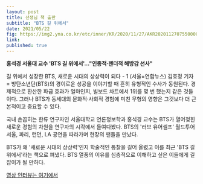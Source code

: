 ```yaml
---
layout: post
title: 선생님 책 출판
subtitle: "BTS 길 위에서"
date: 2021/05/22
fig: https://img2.yna.co.kr/etc/inner/KR/2020/11/27/AKR20201127075500005_01_i_P4.jpg
link: 
published: true
---
```


<b>홍석경 서울대 교수 'BTS 길 위에서'…"인종적·젠더적 해방감 선사"</b>

길 위에서 성장한 BTS, 새로운 시대의 상상력이 되다 - 1
(서울=연합뉴스) 김효정 기자 = 방탄소년단(BTS)의 경이로운 성공을 이야기할 때 흔히 유형적인 수사가 동원된다. 경제적으로 환산한 파급 효과가 얼마인지, 빌보드 차트에서 1위를 몇 번 했는지 같은 것들이다. 그러나 BTS가 동세대의 문화적·사회적 경험에 미친 무형의 영향은 그것보다 더 근본적이고 중요할 수 있다.

국내 손꼽히는 한류 연구자인 서울대학교 언론정보학과 홍석경 교수는 BTS가 열어젖힌 새로운 경험의 차원을 연구자의 시각에서 들여다봤다. BTS의 '러브 유어셀프' 월드투어 서울, 파리, 런던, LA 공연을 따라가며 현장의 팬들을 만났다.

BTS가 왜 '새로운 시대의 상상력'인지 학술적인 통찰을 길어 올렸고 이를 최근 'BTS 길 위에서'라는 책으로 펴냈다. BTS 열풍의 이유를 심층적으로 이해하고 싶은 이들에게 길잡이가 될 만하다.

<a href = "https://www.youtube.com/watch?v=TNcYhl_V8AE">영상 인터뷰는 여기에서</a>

